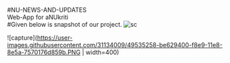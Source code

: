 #NU-NEWS-AND-UPDATES<br>
Web-App for aNUkriti<br>
#Given below is snapshot of our project.
![sc](https://user-images.githubusercontent.com/31134009/49302289-b327f680-f4ec-11e8-9054-5ff40c5a50c7.png)

![capture](https://user-images.githubusercontent.com/31134009/49535258-be629400-f8e9-11e8-8e5a-7570176d859b.PNG | width=400)
